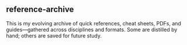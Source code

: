 ## reference-archive

This is my evolving archive of quick references, cheat sheets, PDFs, and guides—gathered across disciplines and formats. Some are distilled by hand; others are saved for future study.
